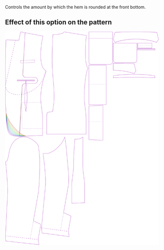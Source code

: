 Controls the amount by which the hem is rounded at the front bottom.

## Effect of this option on the pattern

![This image shows the effect of this option by superimposing several variants that have a different value for this option](jaeger_hemradius_sample.svg "Effect of this option on the pattern")
